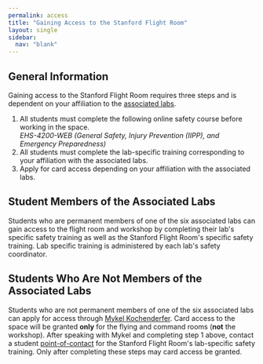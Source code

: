 ```yaml
---
permalink: access
title: "Gaining Access to the Stanford Flight Room"
layout: single
sidebar:
  nav: "blank"
---
```


## General Information
Gaining access to the Stanford Flight Room requires three steps and is dependent on your affiliation to the [associated labs](/contact). 

1. All students must complete the following online safety course before working in the space.  
*EHS-4200-WEB (General Safety, Injury Prevention (IIPP), and Emergency Preparedness)*  
2. All students must complete the lab-specific training corresponding to your affiliation with the associated labs. 
3. Apply for card access depending on your affiliation with the associated labs. 

## Student Members of the Associated Labs
Students who are permanent members of one of the six associated labs can gain access to the flight room and workshop by completing their lab's specific safety training as well as the Stanford Flight Room's specific safety training. Lab specific training is administered by each lab's safety coordinator. 

## Students Who Are Not Members of the Associated Labs
Students who are not permanent members of one of the six associated labs can apply for access through [Mykel Kochenderfer](http://mykel.kochenderfer.com/). Card access to the space will be granted **only** for the flying and command rooms (**not** the workshop). After speaking with Mykel and completing step 1 above, contact a student [point-of-contact](/contact) for the Stanford Flight Room's lab-specific safety training. Only after completing these steps may card access be granted. 

